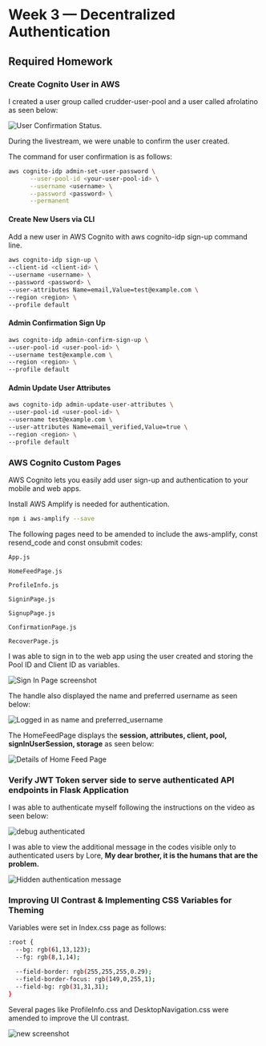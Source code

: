 # Week 3 — Decentralized Authentication

## Required Homework 

### Create Cognito User in AWS

I created a user group called crudder-user-pool and a user called afrolatino as seen below:

![User Confirmation Status](https://user-images.githubusercontent.com/78261965/223215541-f5d605a1-48b8-4c34-8cd3-3ad13a6c33db.png).

During the livestream, we were unable to confirm the user created.

The command for user confirmation is as follows:

```sh
aws cognito-idp admin-set-user-password \
      --user-pool-id <your-user-pool-id> \
      --username <username> \
      --password <password> \
      --permanent
```

#### Create New Users via CLI

Add a new user in AWS Cognito with aws cognito-idp sign-up command line.

```sh
aws cognito-idp sign-up \
--client-id <client-id> \
--username <username> \
--password <password> \
--user-attributes Name=email,Value=test@example.com \
--region <region> \
--profile default
```

#### Admin Confirmation Sign Up

```sh
aws cognito-idp admin-confirm-sign-up \
--user-pool-id <user-pool-id> \
--username test@example.com \
--region <region> \
--profile default
```

#### Admin Update User Attributes

```sh
aws cognito-idp admin-update-user-attributes \
--user-pool-id <user-pool-id> \
--username test@example.com \
--user-attributes Name=email_verified,Value=true \
--region <region> \
--profile default
```

### AWS Cognito Custom Pages

AWS Cognito lets you easily add user sign-up and authentication to your mobile and web apps. 

Install AWS Amplify is needed for authentication.

```sh
npm i aws-amplify --save
```
The following pages need to be amended to include the aws-amplify, const resend_code and const onsubmit codes:

```App.js```

```HomeFeedPage.js```

```ProfileInfo.js```

```SigninPage.js```

```SignupPage.js```

```ConfirmationPage.js```

```RecoverPage.js```

I was able to sign in to the web app using the user created and storing the Pool ID and Client ID as variables.

![Sign In Page screenshot](https://user-images.githubusercontent.com/78261965/223215727-2329e7f9-cd19-4883-b43f-4daa272bcfda.png)

The handle also displayed the name and preferred username as seen below:

![Logged in as name and preferred_username](https://user-images.githubusercontent.com/78261965/223216178-01881773-7a75-42ee-8c9b-b467fb069dd7.png)

The HomeFeedPage displays the **session, attributes, client, pool, signInUserSession, storage** as seen below:

![Details of Home Feed Page](https://user-images.githubusercontent.com/78261965/223219142-2e6b3c1f-5f11-412e-b7a7-70b17ae7e9bc.png)


### Verify JWT Token server side to serve authenticated API endpoints in Flask Application

I was able to authenticate myself following the instructions on the video as seen below:

![debug authenticated](https://user-images.githubusercontent.com/78261965/223822945-99646db9-9d94-44f8-a55d-26ca377420ff.png)

I was able to view the additional message in the codes visible only to authenticated users by Lore, **My dear brother, it is the humans that are the problem.**

![Hidden authentication message](https://user-images.githubusercontent.com/78261965/223823644-53d38757-69ff-44a5-9c52-8c3d0015e7f4.png)

### Improving UI Contrast & Implementing CSS Variables for Theming

Variables were set in Index.css page as follows:

```sh
:root {
  --bg: rgb(61,13,123);
  --fg: rgb(8,1,14);

  --field-border: rgb(255,255,255,0.29);
  --field-border-focus: rgb(149,0,255,1);
  --field-bg: rgb(31,31,31);
}
```

Several pages like ProfileInfo.css and DesktopNavigation.css were amended to improve the UI contrast.

![new screenshot](https://user-images.githubusercontent.com/78261965/224431567-74fd17bf-5fe8-48d7-9f4a-3d0e9c2dbd17.png)



